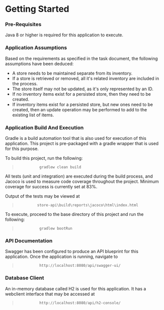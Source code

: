 # Getting Started

### Pre-Requisites
Java 8 or higher is required for this application to execute.

### Application Assumptions
Based on the requirements as specified in the task document, the following assumptions have been deduced:
* A store needs to be maintained separate from its inventory.
* If a store is retrieved or removed, all it's related inventory are included in the process.
* The store itself may not be updated, as it's only represented by an ID.
* If no inventory items exist for a persisted store, then they need to be created.
* If inventory items exist for a persisted store, but new ones need to be created, then an update operation may be performed to add to the existing list of items.


### Application Build And Execution
Gradle is a build automation tool that is also used for execution of this application.
This project is pre-packaged with a gradle wrapper that is used for this purpose.

To build this project, run the following:
>               gradlew clean build

All tests (unit and integration) are executed during the build process, and Jacoco is used to measure code coverage
throughout the project. Minimum coverage for success is currently set at 83%.

Output of the tests may be viewed at 
>              store-api\build\reports\jacoco\html\index.html

To execute, proceed to the base directory of this project and run the following:
>               gradlew bootRun

### API Documentation
Swagger has been configured to produce an API blueprint for this application.
Once the application is running, navigate to
>               http://localhost:8080/api/swagger-ui/

### Database Client
An in-memory database called H2 is used for this application. It has a webclient 
interface that may be accessed at
>               http://localhost:8080/api/h2-console/
